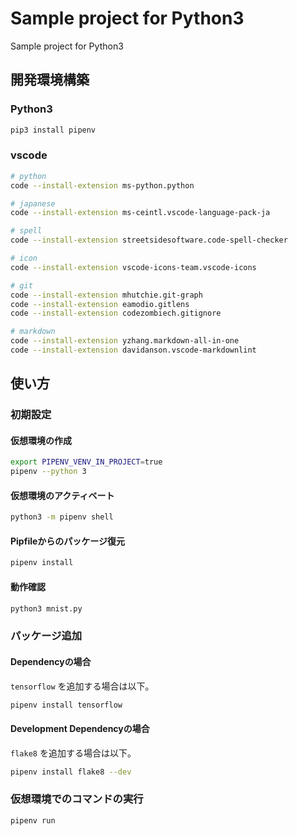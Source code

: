 # Sample project for Python3

Sample project for Python3

## 開発環境構築

### Python3

```bash
pip3 install pipenv
```

### vscode

```bash
# python
code --install-extension ms-python.python

# japanese
code --install-extension ms-ceintl.vscode-language-pack-ja

# spell
code --install-extension streetsidesoftware.code-spell-checker

# icon
code --install-extension vscode-icons-team.vscode-icons

# git
code --install-extension mhutchie.git-graph
code --install-extension eamodio.gitlens
code --install-extension codezombiech.gitignore

# markdown
code --install-extension yzhang.markdown-all-in-one
code --install-extension davidanson.vscode-markdownlint
```

## 使い方

### 初期設定

#### 仮想環境の作成

```bash
export PIPENV_VENV_IN_PROJECT=true
pipenv --python 3
```

#### 仮想環境のアクティベート

```bash
python3 -m pipenv shell
```

#### Pipfileからのパッケージ復元

```bash
pipenv install
```

#### 動作確認

```bash
python3 mnist.py
```

### パッケージ追加

#### Dependencyの場合

`tensorflow` を追加する場合は以下。

```bash
pipenv install tensorflow
```

#### Development Dependencyの場合

`flake8` を追加する場合は以下。

```bash
pipenv install flake8 --dev
```

### 仮想環境でのコマンドの実行

```bash
pipenv run
```
